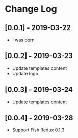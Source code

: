 # Change Log

## [0.0.1] - 2019-03-22
- I was born

## [0.0.2] - 2019-03-23
- Update templates content
- Update logo

## [0.0.3] - 2019-03-24
- Update templates content

## [0.0.4] - 2019-03-28
- Support Fish Redux 0.1.3